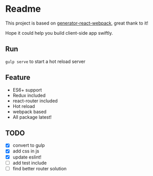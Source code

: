 # Readme 

This project is based on [generator-react-webpack](https://github.com/newtriks/generator-react-webpack), great thank to it!

Hope it could help you build client-side app swiftly.

## Run

`gulp serve` to start a hot reload server

## Feature

- ES6+ support
- Redux included
- react-router included
- Hot reload
- webpack based
- All package latest!

## TODO

- [x] convert to gulp
- [x] add css in js
- [x] update eslint!
- [ ] add test include
- [ ] find better router solution
